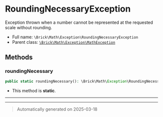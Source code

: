 
# RoundingNecessaryException

Exception thrown when a number cannot be represented at the requested scale without rounding.



* Full name: `\Brick\Math\Exception\RoundingNecessaryException`
* Parent class: [`\Brick\Math\Exception\MathException`](./MathException.md)




## Methods


### roundingNecessary



```php
public static roundingNecessary(): \Brick\Math\Exception\RoundingNecessaryException
```



* This method is **static**.








***


***
> Automatically generated on 2025-03-18

